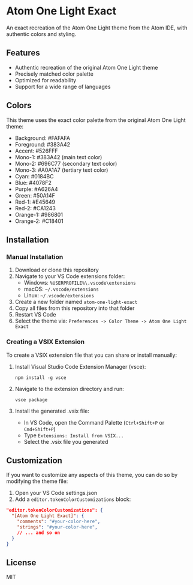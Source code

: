 # Atom One Light Exact

An exact recreation of the Atom One Light theme from the Atom IDE, with authentic colors and styling.

## Features

- Authentic recreation of the original Atom One Light theme
- Precisely matched color palette
- Optimized for readability
- Support for a wide range of languages

## Colors

This theme uses the exact color palette from the original Atom One Light theme:

- Background: #FAFAFA
- Foreground: #383A42
- Accent: #526FFF
- Mono-1: #383A42 (main text color)
- Mono-2: #696C77 (secondary text color)
- Mono-3: #A0A1A7 (tertiary text color)
- Cyan: #0184BC
- Blue: #4078F2
- Purple: #A626A4
- Green: #50A14F
- Red-1: #E45649
- Red-2: #CA1243
- Orange-1: #986801
- Orange-2: #C18401

## Installation

### Manual Installation

1. Download or clone this repository
2. Navigate to your VS Code extensions folder:
   - Windows: `%USERPROFILE%\.vscode\extensions`
   - macOS: `~/.vscode/extensions`
   - Linux: `~/.vscode/extensions`
3. Create a new folder named `atom-one-light-exact`
4. Copy all files from this repository into that folder
5. Restart VS Code
6. Select the theme via: `Preferences -> Color Theme -> Atom One Light Exact`

### Creating a VSIX Extension

To create a VSIX extension file that you can share or install manually:

1. Install Visual Studio Code Extension Manager (vsce):
   ```
   npm install -g vsce
   ```

2. Navigate to the extension directory and run:
   ```
   vsce package
   ```

3. Install the generated .vsix file:
   - In VS Code, open the Command Palette (`Ctrl+Shift+P` or `Cmd+Shift+P`)
   - Type `Extensions: Install from VSIX...`
   - Select the .vsix file you generated

## Customization

If you want to customize any aspects of this theme, you can do so by modifying the theme file:

1. Open your VS Code settings.json
2. Add a `editor.tokenColorCustomizations` block:

```json
"editor.tokenColorCustomizations": {
  "[Atom One Light Exact]": {
    "comments": "#your-color-here",
    "strings": "#your-color-here",
    // ... and so on
  }
}
```

## License

MIT